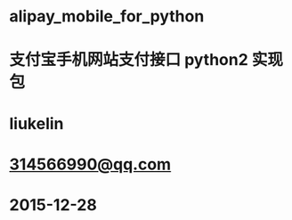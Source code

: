 # alipay_mobile_for_python
# 支付宝手机网站支付接口 python2 实现包
# liukelin 
# 314566990@qq.com
# 2015-12-28
#
#
#
